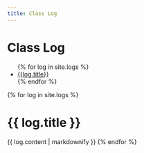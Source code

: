 ```yaml
---
title: Class Log
---
```


# Class Log

<ul>
{% for log in site.logs %}
<li><a href='#{{log.title}}'>{{log.title}}</a></li>
{% endfor %}
</ul>

{% for log in site.logs %}
<h1 id="{{log.title}}">{{ log.title }}</h1>
{{ log.content | markdownify }}
{% endfor %}
